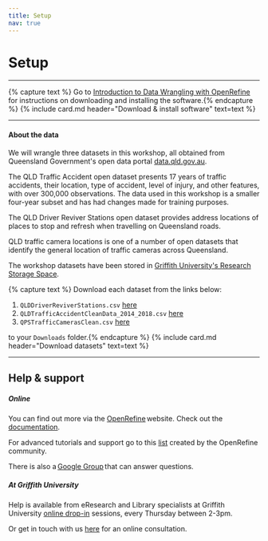 ```yaml
---
title: Setup
nav: true
---
```

# Setup

-----
{% capture text %}
Go to [Introduction to Data Wrangling with OpenRefine](https://griffithunilibrary.github.io/intro-data-wrangle/content/0-setup.html) for instructions on downloading and installing the software.{% endcapture %}
{% include card.md header="Download & install software" text=text %}

-----
#### About the data

We will wrangle three datasets in this workshop, all obtained from Queensland Government's open data portal [data.qld.gov.au](data.qld.gov.au). 

The QLD Traffic Accident open dataset presents 17 years of traffic accidents, their location, type of accident, level of injury, and other features, with over 300,000 observations.  The data used in this workshop is a smaller four-year subset and has had changes made for training purposes. 

The QLD Driver Reviver Stations open dataset provides address locations of places to stop and refresh when travelling on Queensland roads. 

QLD traffic camera locations is one of a number of open datasets that identify the general location of traffic cameras across Queensland. 

The workshop datasets have been stored in [Griffith University's Research Storage Space](https://research-storage.griffith.edu.au/).  

{% capture text %}
Download each dataset from the links below:

1. `QLDDriverReviverStations.csv` [here](https://research-storage.griffith.edu.au/owncloud/index.php/s/UMsrDiZlyHRyFpr)
2. `QLDTrafficAccidentCleanData_2014_2018.csv` [here](https://research-storage.griffith.edu.au/owncloud/index.php/s/kITNLGNOnQxNtxB)
3. `QPSTrafficCamerasClean.csv` [here](https://research-storage.griffith.edu.au/owncloud/index.php/s/MNzgOVpVb0d0W5u)

to your `Downloads` folder.{% endcapture %}
{% include card.md header="Download datasets" text=text %}

-----

## Help & support

##### Online

You can find out more via the [OpenRefine](http://openrefine.org) website.  Check out the [documentation](http://openrefine.org/documentation.html).

For advanced tutorials and support go to this [list](https://github.com/OpenRefine/OpenRefine/wiki/External-Resources) created by the OpenRefine community.

There is also a [Google Group](https://groups.google.com/forum/#!forum/openrefine) that can answer questions.

##### At Griffith University

Help is available from eResearch and Library specialists at Griffith University [online drop-in](https://www.griffith.edu.au/library/research-publishing/online-drop-in-sessions) sessions, every Thursday between 2-3pm.

Or get in touch with us [here](https://intranet.secure.griffith.edu.au/library/forms/help) for an online consultation.

